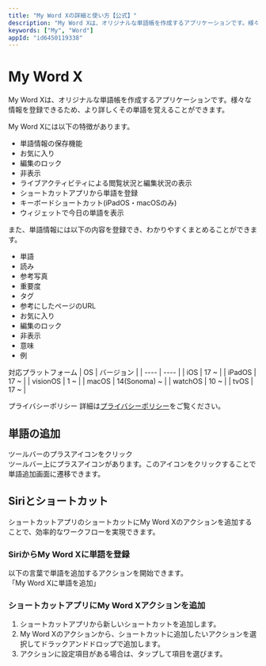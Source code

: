 ```yaml
---
title: "My Word Xの詳細と使い方【公式】"
description: "My Word Xは、オリジナルな単語帳を作成するアプリケーションです。様々な情報を登録できるため、より詳しくその単語を覚えることができます。"
keywords: ["My", "Word"]
appId: "id6450119338"
---
```


# My Word X

My Word Xは、オリジナルな単語帳を作成するアプリケーションです。様々な情報を登録できるため、より詳しくその単語を覚えることができます。

My Word Xには以下の特徴があります。
- 単語情報の保存機能
- お気に入り
- 編集のロック
- 非表示
- ライブアクティビティによる閲覧状況と編集状況の表示
- ショートカットアプリから単語を登録
- キーボードショートカット(iPadOS・macOSのみ)
- ウィジェットで今日の単語を表示

また、単語情報には以下の内容を登録でき、わかりやすくまとめることができます。

- 単語
- 読み
- 参考写真
- 重要度
- タグ
- 参考にしたページのURL
- お気に入り
- 編集のロック
- 非表示
- 意味
- 例

対応プラットフォーム
| OS | バージョン |
| ---- | ---- |
| iOS | 17 ~ |
| iPadOS | 17 ~ |
| visionOS | 1 ~ |
| macOS | 14(Sonoma) ~ |
| watchOS | 10 ~ |
| tvOS | 17 ~ |

プライバシーポリシー
詳細は[プライバシーポリシー](/privacy)をご覧ください。

## 単語の追加
ツールバーのプラスアイコンをクリック  
ツールバー上にプラスアイコンがあります。このアイコンをクリックすることで単語追加画面に遷移できます。

## Siriとショートカット
ショートカットアプリのショートカットにMy Word Xのアクションを追加することで、効率的なワークフローを実現できます。
### SiriからMy Word Xに単語を登録
以下の言葉で単語を追加するアクションを開始できます。  
「My Word Xに単語を追加」
### ショートカットアプリにMy Word Xアクションを追加
1. ショートカットアプリから新しいショートカットを追加します。
2. My Word Xのアクションから、ショートカットに追加したいアクションを選択してドラックアンドドロップで追加します。
3. アクションに設定項目がある場合は、タップして項目を選びます。